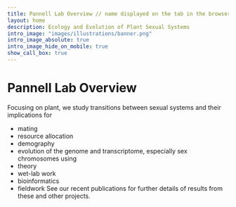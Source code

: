 ```yaml
---
title: Pannell Lab Overview // name displayed on the tab in the browser
layout: home
description: Ecology and Evolution of Plant Sexual Systems
intro_image: "images/illustrations/banner.png"
intro_image_absolute: true
intro_image_hide_on_mobile: true
show_call_box: true
---
```


# Pannell Lab Overview

Focusing on plant, we study transitions between sexual systems and their implications for 
* mating
* resource allocation
* demography
* evolution of the genome and transcriptome, especially sex chromosomes
using 
* theory
* wet-lab work
* bioinformatics
* fieldwork
See our recent publications for further details of results from these and other projects.


